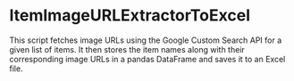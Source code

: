 # ItemImageURLExtractorToExcel
This script fetches image URLs using the Google Custom Search API for a given list of items. It then stores the item names along with their corresponding image URLs in a pandas DataFrame and saves it to an Excel file.
